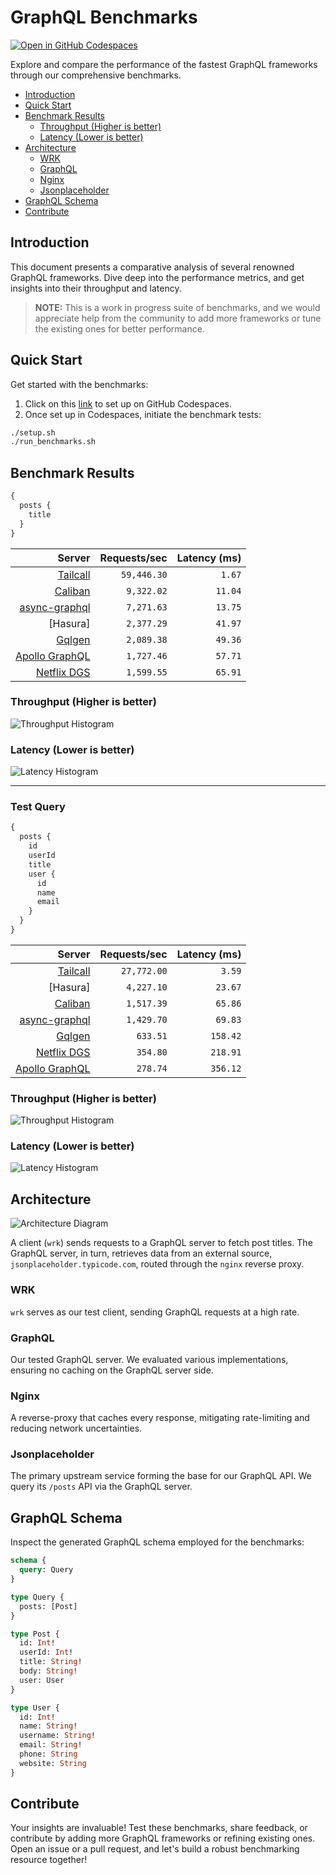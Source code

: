 # GraphQL Benchmarks <!-- omit from toc -->

[![Open in GitHub Codespaces](https://github.com/codespaces/badge.svg)](https://codespaces.new/tailcallhq/graphql-benchmarks)

Explore and compare the performance of the fastest GraphQL frameworks through our comprehensive benchmarks.

- [Introduction](#introduction)
- [Quick Start](#quick-start)
- [Benchmark Results](#benchmark-results)
  - [Throughput (Higher is better)](#throughput-higher-is-better)
  - [Latency (Lower is better)](#latency-lower-is-better)
- [Architecture](#architecture)
  - [WRK](#wrk)
  - [GraphQL](#graphql)
  - [Nginx](#nginx)
  - [Jsonplaceholder](#jsonplaceholder)
- [GraphQL Schema](#graphql-schema)
- [Contribute](#contribute)

[Tailcall]: https://tailcall.run/
[Gqlgen]: https://gqlgen.com/
[Apollo GraphQL]: https://new.apollographql.com/
[Netflix DGS]: https://netflix.github.io/dgs/
[Caliban]: https://ghostdogpr.github.io/caliban/
[async-graphql]: https://github.com/async-graphql/async-graphql

## Introduction

This document presents a comparative analysis of several renowned GraphQL frameworks. Dive deep into the performance metrics, and get insights into their throughput and latency.

> **NOTE:** This is a work in progress suite of benchmarks, and we would appreciate help from the community to add more frameworks or tune the existing ones for better performance.

## Quick Start

Get started with the benchmarks:

1. Click on this [link](https://codespaces.new/tailcallhq/graphql-benchmarks) to set up on GitHub Codespaces.
2. Once set up in Codespaces, initiate the benchmark tests:

```bash
./setup.sh
./run_benchmarks.sh
```

## Benchmark Results

```graphql
{
  posts {
    title
  }
}
```

<!-- PERFORMANCE_RESULTS_START_1 -->

| Server | Requests/sec | Latency (ms) |
|--------:|--------------:|--------------:|
| [Tailcall] | `59,446.30` | `1.67` |
| [Caliban] | `9,322.02` | `11.04` |
| [async-graphql] | `7,271.63` | `13.75` |
| [Hasura] | `2,377.29` | `41.97` |
| [Gqlgen] | `2,089.38` | `49.36` |
| [Apollo GraphQL] | `1,727.46` | `57.71` |
| [Netflix DGS] | `1,599.55` | `65.91` |

<!-- PERFORMANCE_RESULTS_END_1 -->

### Throughput (Higher is better)

![Throughput Histogram](assets/req_sec_histogram1.png)

### Latency (Lower is better)

![Latency Histogram](assets/latency_histogram1.png)

---

### Test Query
```graphql
{
  posts {
    id
    userId
    title
    user {
      id
      name
      email
    }
  }
}
```

<!-- PERFORMANCE_RESULTS_START_2 -->

| Server | Requests/sec | Latency (ms) |
|--------:|--------------:|--------------:|
| [Tailcall] | `27,772.00` | `3.59` |
| [Hasura] | `4,227.10` | `23.67` |
| [Caliban] | `1,517.39` | `65.86` |
| [async-graphql] | `1,429.70` | `69.83` |
| [Gqlgen] | `633.51` | `158.42` |
| [Netflix DGS] | `354.80` | `218.91` |
| [Apollo GraphQL] | `278.74` | `356.12` |

<!-- PERFORMANCE_RESULTS_END_2 -->

### Throughput (Higher is better)

![Throughput Histogram](assets/req_sec_histogram2.png)

### Latency (Lower is better)

![Latency Histogram](assets/latency_histogram2.png)

## Architecture

![Architecture Diagram](assets/architecture.png)

A client (`wrk`) sends requests to a GraphQL server to fetch post titles. The GraphQL server, in turn, retrieves data from an external source, `jsonplaceholder.typicode.com`, routed through the `nginx` reverse proxy.

### WRK

`wrk` serves as our test client, sending GraphQL requests at a high rate.

### GraphQL

Our tested GraphQL server. We evaluated various implementations, ensuring no caching on the GraphQL server side.

### Nginx

A reverse-proxy that caches every response, mitigating rate-limiting and reducing network uncertainties.

### Jsonplaceholder

The primary upstream service forming the base for our GraphQL API. We query its `/posts` API via the GraphQL server.

## GraphQL Schema

Inspect the generated GraphQL schema employed for the benchmarks:

```graphql
schema {
  query: Query
}

type Query {
  posts: [Post]
}

type Post {
  id: Int!
  userId: Int!
  title: String!
  body: String!
  user: User
}

type User {
  id: Int!
  name: String!
  username: String!
  email: String!
  phone: String
  website: String
}
```

## Contribute

Your insights are invaluable! Test these benchmarks, share feedback, or contribute by adding more GraphQL frameworks or refining existing ones. Open an issue or a pull request, and let's build a robust benchmarking resource together!

